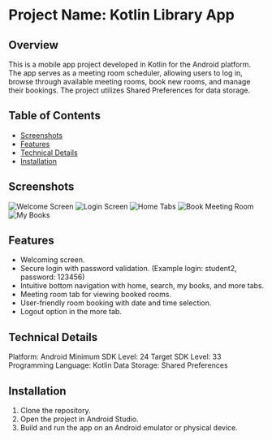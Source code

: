 # Project Name: Kotlin Library App

## Overview
This is a mobile app project developed in Kotlin for the Android platform. The app serves as a meeting room scheduler, allowing users to log in, browse through available meeting rooms, book new rooms, and manage their bookings. The project utilizes Shared Preferences for data storage.

  
## Table of Contents

- [Screenshots](#screenshots) 
- [Features](#fearures)
- [Technical Details](#technical-details)
- [Installation](#installation)



  
## Screenshots

![Welcome Screen](screenshots/welcome.png)
![Login Screen](screenshots/login.png)
![Home Tabs](screenshots/home.png)
![Book Meeting Room](screenshots/meeting_room_booking.png)
![My Books](screenshots/my_books.png)



## Features

- Welcoming screen.
- Secure login with password validation. (Example login: student2, password: 123456)
- Intuitive bottom navigation with home, search, my books, and more tabs.
- Meeting room tab for viewing booked rooms.
- User-friendly room booking with date and time selection.
- Logout option in the more tab.


## Technical Details

  Platform: Android
  Minimum SDK Level: 24
  Target SDK Level: 33
  Programming Language: Kotlin
  Data Storage: Shared Preferences


## Installation

1. Clone the repository.
2. Open the project in Android Studio.
3. Build and run the app on an Android emulator or physical device.

